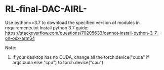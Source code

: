 # RL-final-DAC-AIRL-
Use python<=3.7 to download the specified version of modules in requirements.txt
Install python 3.7 guide: https://stackoverflow.com/questions/70205633/cannot-install-python-3-7-on-osx-arm64

Note:
1. If your desktop has no CUDA, change all the torch.device("cuda" if args.cuda else "cpu") to torch.device("cpu")

